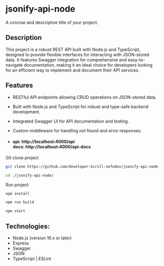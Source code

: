 # jsonify-api-node

A concise and descriptive title of your project.

## Description

This project is a robust REST API built with Node.js and TypeScript, designed to provide flexible interfaces for interacting with JSON-stored data. It features Swagger integration for comprehensive and easy-to-navigate documentation, making it an ideal choice for developers looking for an efficient way to implement and document their API services.

## Features

- RESTful API endpoints allowing CRUD operations on JSON-stored data.
- Built with Node.js and TypeScript for robust and type-safe backend development.
- Integrated Swagger UI for API documentation and testing.
- Custom middleware for handling not found and error responses.

- #### api: http://localhost:4000/api <br/> docs: http://localhost:4000/api-docs

Git clone project
```sh
git clone https://github.com/developer-kirill-nefodov/jsonify-api-node.git

cd ./jsonify-api-node/
```

Run project
```sh
npm install

npm run build

npm start
```

## Technologies:
* Node.js (version 16.x or later)
* Express
* Swagger
* JSON
* TypeScript | ESLint

